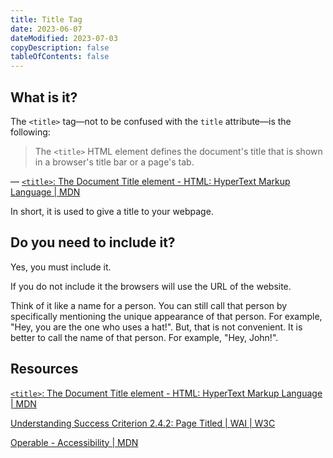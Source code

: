 ```yaml
---
title: Title Tag
date: 2023-06-07
dateModified: 2023-07-03
copyDescription: false
tableOfContents: false
---
```


## What is it?

The `<title>` tag—not to be confused with the `title` attribute—is the following:

<blockquote class="flow">

The `<title>` HTML element defines the document's title that is shown in a browser's title bar or a page's tab.

</blockquote>

— [`<title>`: The Document Title element - HTML: HyperText Markup Language | MDN](https://developer.mozilla.org/en-US/docs/Web/HTML/Element/title)

In short, it is used to give a title to your webpage.

## Do you need to include it?

Yes, you must include it.

If you do not include it the browsers will use the URL of the website.

Think of it like a name for a person. You can still call that person by specifically mentioning the unique appearance of that person. For example, "Hey, you are the one who uses a hat!". But, that is not convenient. It is better to call the name of that person. For example, "Hey, John!".

## Resources

[`<title>`: The Document Title element - HTML: HyperText Markup Language | MDN](https://developer.mozilla.org/en-US/docs/Web/HTML/Element/title)

[Understanding Success Criterion 2.4.2: Page Titled | WAI | W3C](https://www.w3.org/WAI/WCAG21/Understanding/page-titled.html)

[Operable - Accessibility | MDN](https://developer.mozilla.org/en-US/docs/Web/Accessibility/Understanding_WCAG/Operable)
